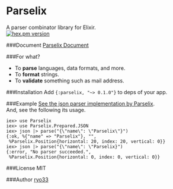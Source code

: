 # Parselix
A parser combinator library for Elixir.  
[![hex.pm version](https://img.shields.io/hexpm/v/parselix.svg)](https://hex.pm/packages/parselix)

###Document
[Parselix Document](https://ryo33.github.io/Parselix)  

###For what?
* To **parse** languages, data formats, and more.  
* To **format** strings.  
* To **validate** something such as mail address.  

###Installation
Add `{:parselix, "~> 0.1.0"}` to deps of your app.

###Example
[See the json parser implementation by Parselix](lib/parselix/prepared/json.ex).  
And, see the following its usage.  
```
iex> use Parselix
iex> use Parselix.Prepared.JSON
iex> json |> parse("{\"name\": \"Parselix\"}")
{:ok, %{"name" => "Parselix"}, "",
 %Parselix.Position{horizontal: 20, index: 20, vertical: 0}}
iex> json |> parse("{\"name\": \"Parselix}")
{:error, "No parser succeeded.",
 %Parselix.Position{horizontal: 0, index: 0, vertical: 0}}
```

###License
  MIT

###Author
  [ryo33](https://github.com/ryo33/ "ryo33's github page")

